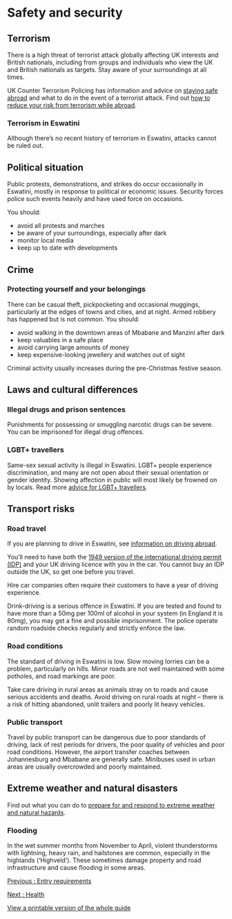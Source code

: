 # Safety and security

## Terrorism

There is a high threat of terrorist attack globally affecting UK interests and British nationals, including from groups and individuals who view the UK and British nationals as targets. Stay aware of your surroundings at all times.

UK Counter Terrorism Policing has information and advice on [staying safe abroad](https://www.counterterrorism.police.uk/safetyadvice/) and what to do in the event of a terrorist attack. Find out [how to reduce your risk from terrorism while abroad](https://www.gov.uk/guidance/reduce-your-risk-from-terrorism-while-abroad).

### Terrorism in Eswatini

Although there’s no recent history of terrorism in Eswatini, attacks cannot be ruled out.

## Political situation

Public protests, demonstrations, and strikes do occur occasionally in Eswatini, mostly in response to political or economic issues. Security forces police such events heavily and have used force on occasions.

You should:

* avoid all protests and marches
* be aware of your surroundings, especially after dark
* monitor local media
* keep up to date with developments

## Crime

### Protecting yourself and your belongings

There can be casual theft, pickpocketing and occasional muggings, particularly at the edges of towns and cities, and at night. Armed robbery has happened but is not common. You should:

* avoid walking in the downtown areas of Mbabane and Manzini after dark
* keep valuables in a safe place
* avoid carrying large amounts of money
* keep expensive-looking jewellery and watches out of sight

Criminal activity usually increases during the pre-Christmas festive season.

## Laws and cultural differences

### Illegal drugs and prison sentences

Punishments for possessing or smuggling narcotic drugs can be severe. You can be imprisoned for illegal drug offences.

### LGBT+ travellers

Same-sex sexual activity is illegal in Eswatini. LGBT+ people experience discrimination, and many are not open about their sexual orientation or gender identity. Showing affection in public will most likely be frowned on by locals. Read more [advice for LGBT+ travellers](https://www.gov.uk/lesbian-gay-bisexual-and-transgender-foreign-travel-advice).

## Transport risks

### Road travel

If you are planning to drive in Eswatini, see [information on driving abroad](https://www.gov.uk/driving-abroad).

You’ll need to have both the [1949 version of the international driving permit (IDP)](https://www.gov.uk/driving-abroad/international-driving-permit) and your UK driving licence with you in the car. You cannot buy an IDP outside the UK, so get one before you travel.

Hire car companies often require their customers to have a year of driving experience.

Drink-driving is a serious offence in Eswatini. If you are tested and found to have more than a 50mg per 100ml of alcohol in your system (in England it is 80mg), you may get a fine and possible imprisonment. The police operate random roadside checks regularly and strictly enforce the law.

### Road conditions

The standard of driving in Eswatini is low. Slow moving lorries can be a problem, particularly on hills. Minor roads are not well maintained with some potholes, and road markings are poor.

Take care driving in rural areas as animals stray on to roads and cause serious accidents and deaths. Avoid driving on rural roads at night – there is a risk of hitting abandoned, unlit trailers and poorly lit heavy vehicles.

### Public transport

Travel by public transport can be dangerous due to poor standards of driving, lack of rest periods for drivers, the poor quality of vehicles and poor road conditions. However, the airport transfer coaches between Johannesburg and Mbabane are generally safe. Minibuses used in urban areas are usually overcrowded and poorly maintained.

## Extreme weather and natural disasters

Find out what you can do to [prepare for and respond to extreme weather and natural hazards](https://www.gov.uk/guidance/tropical-cyclones).

### Flooding

In the wet summer months from November to April, violent thunderstorms with lightning, heavy rain, and hailstones are common, especially in the highlands (‘Highveld’). These sometimes damage property and road infrastructure and cause flooding in some areas.

[Previous
:
Entry requirements](/foreign-travel-advice/eswatini/entry-requirements)

[Next
:
Health](/foreign-travel-advice/eswatini/health)

[View a printable version of the whole guide](/foreign-travel-advice/eswatini/print)
